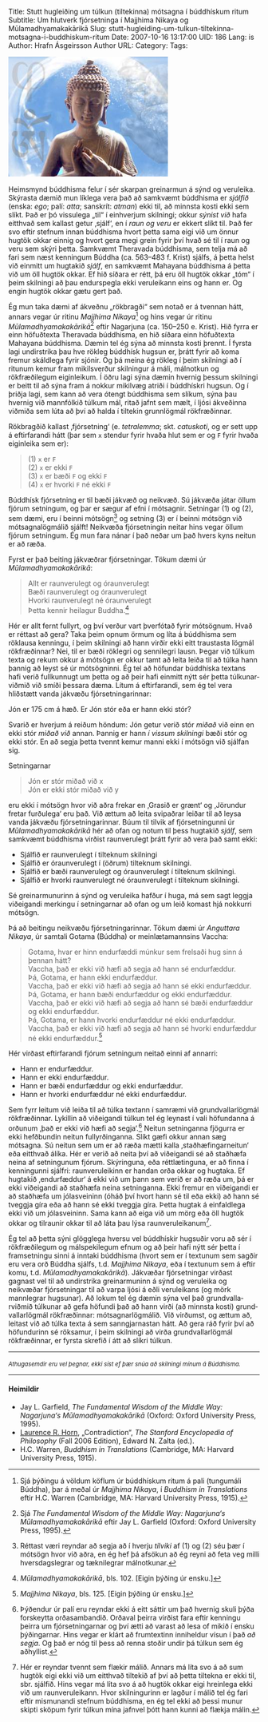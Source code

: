 Title: Stutt hugleiðing um túlkun (tiltekinna) mótsagna í búddhískum ritum
Subtitle: Um hlutverk fjórsetninga í Majjhima Nikaya og Mūlamadhyamakakārikā
Slug: stutt-hugleiding-um-tulkun-tiltekinna-motsagna-i-buddhiskum-ritum
Date: 2007-10-16 13:17:00
UID: 186
Lang: is
Author: Hrafn Ásgeirsson
Author URL: 
Category: 
Tags: 

![Búdda](453.jpg)

Heimsmynd búddhisma felur í sér skarpan greinarmun á sýnd og veruleika. Skýrasta dæmið mun líklega vera það að samkvæmt búddhisma er _sjálfið_ (enska: _ego_; palí: _atta_; sanskrít: _atman_) ekki til, að minnsta kosti ekki sem slíkt. Það er þó vissulega „til“ í einhverjum skilningi; okkur _sýnist við_ hafa eitthvað sem kallast getur ‚sjálf‘, en í _raun og veru_ er ekkert slíkt til. Það fer svo eftir stefnum innan búddhisma hvort þetta sama eigi við um önnur hugtök okkar einnig og hvort gera megi grein fyrir því hvað sé til í raun og veru sem skýri þetta. Samkvæmt Theravada búddhisma, sem telja má að fari sem næst kenningum Búddha (ca. 563–483 f. Krist) sjálfs, á þetta helst við einmitt um hugtakið _sjálf_, en samkvæmt Mahayana búddhisma á þetta við um öll hugtök okkar. Ef hið síðara er rétt, þá eru öll hugtök okkar „tóm“ í þeim skilningi að þau endurspegla ekki veruleikann eins og hann er. Og engin hugtök okkar gætu gert það.

Ég mun taka dæmi af ákveðnu „rökbragði“ sem notað er á tvennan hátt, annars vegar úr ritinu _Majjhima Nikaya_[^1] og hins vegar úr ritinu _Mūlamadhyamakakārikā_[^2]  eftir Nagarjuna (ca. 150–250 e. Krist). Hið fyrra er einn höfuðtexta Theravada búddhisma, en hið síðara einn höfuðtexta Mahayana búddhisma. Dæmin tel ég sýna að minnsta kosti þrennt. Í fyrsta lagi undirstrika þau hve rökleg búddhísk hugsun er, þrátt fyrir að koma fremur skáldlega fyrir sjónir. Og þá meina ég rökleg í þeim skilningi að í ritunum kemur fram mikilsverður skilningur á máli, málnotkun og rökfræðilegum eiginleikum. Í öðru lagi sýna dæmin hvernig þessum skilningi er beitt til að sýna fram á nokkur mikilvæg atriði í búddhískri hugsun. Og í þriðja lagi, sem kann að vera ótengt búddhisma sem slíkum, sýna þau hvernig við mannfólkið túlkum mál, ritað jafnt sem mælt, í ljósi ákveðinna viðmiða sem lúta að því að halda í tiltekin grunnlögmál rökfræðinnar.

Rökbragðið kallast ‚fjórsetning‘ (e. _tetralemma_; skt. _catuskoti_, og er sett upp á eftirfarandi hátt (þar sem `x` stendur fyrir hvaða hlut sem er og `F` fyrir hvaða eiginleika sem er):

> (1) `x` er `F`  
> (2) `x` er ekki `F`  
> (3) `x` er bæði `F` og ekki `F`  
> (4) `x` er hvorki `F` né ekki `F`

Búddhísk fjórsetning er til bæði jákvæð og neikvæð. Sú jákvæða játar öllum fjórum setningum, og þar er sægur af efni í mótsagnir. Setningar (1) og (2), sem dæmi, eru í beinni mótsögn[^3]  og setning (3) er í beinni mótsögn við mótsagna&shy;lögmálið sjálft! Neikvæða fjórsetningin neitar hins vegar öllum fjórum setningum. Ég mun fara nánar í það neðar um það hvers kyns neitun er að ræða.

Fyrst er það beiting jákvæðrar fjór&shy;setningar. Tökum dæmi úr _Mūlamadhyamakakārikā_:

> Allt er raunverulegt og óraun&shy;verulegt  
> Bæði raunverulegt og óraun&shy;verulegt  
> Hvorki raunverulegt né óraun&shy;verulegt  
> Þetta kennir heilagur Buddha.[^4] 

Hér er allt fernt fullyrt, og því verður vart þverfótað fyrir mótsögnum. Hvað er réttast að gera? Taka þeim opnum örmum og líta á búddhisma sem röklausa kenningu, í þeim skilningi að hann virðir ekki eitt traustasta lögmál rökfræðinnar? Nei, til er bæði röklegri og sennilegri lausn. Þegar við túlkum texta og rekum okkur á mótsögn er okkur tamt að leita leiða til að túlka hann þannig að leyst sé úr mótsögninni. Ég tel að höfundar búddhíska textans hafi verið fullkunnugt um þetta og að þeir hafi einmitt nýtt sér þetta túlkunar&shy;viðmið við smíði þessara dæma. Lítum á eftirfarandi, sem ég tel vera hliðstætt vanda jákvæðu fjór&shy;setningarinnar:

Jón er 175 cm á hæð. Er Jón stór eða er hann ekki stór?

Svarið er hverjum á reiðum höndum: Jón getur verið stór _miðað_ við einn en ekki stór _miðað við_ annan. Þannig er hann _í vissum skilningi_ bæði stór og ekki stór. En að segja þetta tvennt kemur manni ekki í mótsögn við sjálfan sig. 

Setningarnar

> Jón er stór miðað við x  
> Jón er ekki stór miðað við y

eru ekki í mótsögn hvor við aðra frekar en ‚Grasið er grænt‘ og ‚Jörundur fretar furðulega‘ eru það. Við ættum að leita svipaðrar leiðar til að leysa vanda jákvæðu fjór&shy;setningarinnar. Búum til tilvik af fjór&shy;setningunni úr _Mūlamadhyamakakārikā_ hér að ofan og notum til þess hugtakið _sjálf_, sem samkvæmt búddhisma virðist raunverulegt þrátt fyrir að vera það samt ekki:

* Sjálfið er raunverulegt í tilteknum skilningi
* Sjálfið er óraunverulegt í (öðrum) tilteknum skilningi.
* Sjálfið er bæði raunverulegt og óraunverulegt í tilteknum skilningi.
* Sjálfið er hvorki raunverulegt né óraunverulegt í tilteknum skilningi.

Sé greinar&shy;munurinn á sýnd og veruleika hafður í huga, má sem sagt leggja viðeigandi merkingu í setningarnar að ofan og um leið komast hjá nokkurri mótsögn.

Þá að beitingu neikvæðu fjór&shy;setningarinnar. Tökum dæmi úr _Anguttara Nikaya_, úr samtali Gotama (Búddha) or mein&shy;læta&shy;mannsins Vaccha:

> Gotama, hvar er hinn endurfæddi múnkur sem frelsaði hug sinn á þennan hátt?  
> Vaccha, það er ekki við hæfi að segja að hann sé endurfæddur.  
> Þá, Gotama, er hann ekki endurfæddur.  
> Vaccha, það er ekki við hæfi að segja að hann sé ekki endurfæddur.  
> Þá, Gotama, er hann bæði endurfæddur og ekki endurfæddur.  
> Vaccha, það er ekki við hæfi að segja að hann sé bæði endurfæddur og ekki endurfæddur.  
> Þá, Gotama, er hann hvorki endurfæddur né ekki endurfæddur.  
> Vaccha, það er ekki við hæfi að segja að hann sé hvorki endurfæddur né ekki endur&shy;fæddur.[^5] 

Hér virðast eftirfarandi fjórum setningum neitað einni af annarri:

* Hann er endur&shy;fæddur.
* Hann er ekki endur&shy;fæddur.
* Hann er bæði endur&shy;fæddur og ekki endur&shy;fæddur.
* Hann er hvorki endur&shy;fæddur né ekki endur&shy;fæddur.

Sem fyrr leitum við leiða til að túlka textann í samræmi við grund&shy;vallar&shy;lögmál rökfræðinnar. Lykillin að viðeigandi túlkun tel ég leynast í vali höfundanna á orðunum ‚það er ekki við hæfi að segja‘.[^6]  Neitun setninganna fjögurra er ekki hefðbundin neitun full&shy;yrðinganna. Slíkt gæfi okkur annan sæg mótsagna. Sú neitun sem um er að ræða mætti kalla ‚stað&shy;hæfingar&shy;neitun‘ eða eitthvað álíka. Hér er verið að neita því að viðeigandi sé að staðhæfa neina af setningunum fjórum. Skýringuna, eða rétt&shy;lætinguna, er að finna í kenningunni sjálfri: raun&shy;veru&shy;leikinn er handan orða okkar og hugtaka. Ef hugtakið ‚endurfæddur‘ á ekki við um þann sem verið er að ræða um, þá er ekki viðeigandi að staðhæfa neina setninganna. Ekki fremur en viðeigandi er að staðhæfa um jólasveininn (óháð því hvort hann sé til eða ekki) að hann sé tveggja gíra eða að hann sé ekki tveggja gíra. Þetta hugtak á einfaldlega ekki við um jólasveininn. Sama kann að eiga við um mörg eða öll hugtök okkar og tilraunir okkar til að láta þau lýsa raun&shy;veru&shy;leikanum[^7]. 

Ég tel að þetta sýni glögglega hversu vel búddhískir hugsuðir voru að sér í rökfræðilegum og málspekilegum efnum og að þeir hafi nýtt sér þetta í framsetningu sinni á inntaki búddhisma (hvort sem er í textunum sem sagðir eru vera orð Búddha sjálfs, t.d. _Majjhima Nikaya_, eða í textunum sem á eftir komu, t.d. _Mūlamadhyamakakārikā_). Jákvæðar fjórsetningar virðast gagnast vel til að undirstrika greinarmuninn á sýnd og veruleika og neikvæðar fjórsetningar til að varpa ljósi á eðli veruleikans (og mörk mannlegrar hugsunar). Að lokum tel ég dæmin sýna vel það grund&shy;valla&shy;rviðmið túlkunar að gefa höfundi það að hann virði (að minnsta kosti) grund&shy;vallar&shy;lögmál rökfræðinnar: mót&shy;sagnar&shy;lögmálið. Við virðumst, og ættum að, leitast við að túlka texta á sem sann&shy;gjarnastan hátt. Að gera ráð fyrir því að höfundurinn sé röksamur, í þeim skilningi að virða grund&shy;vallar&shy;lögmál rökfræðinnar, er fyrsta skrefið í átt að slíkri túlkun.

----

<small class="blurb">_Athugasemdir eru vel þegnar, ekki síst ef þær snúa að skilningi mínum á Búddhisma._</small>

----

#### Heimildir

* Jay L. Garfield, _The Fundamental Wisdom of the Middle Way: Nagarjuna‘s Mūlamadhyamakakārikā_ (Oxford: Oxford University Press, 1995).
* [Laurence R. Horn](http://plato.stanford.edu/archives/fall2006/entries/contradiction), „Contradiction“, _The Stanford Encyclopedia of Philosophy_ (Fall 2006 Edition), Edward N. Zalta (ed.).</a>
* H.C. Warren, _Buddhism in Translations_ (Cambridge, MA: Harvard University Press, 1915). 


[^1]: Sjá þýðingu á völdum köflum úr búddhískum ritum á pali (tungumáli Búddha), þar á meðal úr _Majjhima Nikaya_, í _Buddhism in Translations_ eftir H.C. Warren (Cambridge, MA: Harvard University Press, 1915).
[^2]: Sjá _The Fundamental Wisdom of the Middle Way: Nagarjuna‘s Mūlamadhyamakakārikā_ eftir Jay L. Garfield (Oxford: Oxford University Press, 1995).
[^3]: Réttast væri reyndar að segja að í hverju _tilviki_ af (1) og (2) séu þær í mótsögn hvor við aðra, en ég hef þá afsökun að ég reyni að feta veg milli hvers&shy;dags&shy;legrar og tæknilegrar málnotkunar.
[^4]: _Mūlamadhyamakakārikā_, bls. 102. [Eigin þýðing úr ensku.]
[^5]: _Majjhima Nikaya_, bls. 125. [Eigin þýðing úr ensku.]
[^6]: Þýðendur úr palí eru reyndar ekki á eitt sáttir um það hvernig skuli þýða forskeytta orða&shy;sam&shy;bandið. Orðaval þeirra virðist fara eftir kenningu þeirra um fjór&shy;setningarnar og því ætti að varast að lesa of mikið í ensku þýðingarnar. Hins vegar er klárt að frumtextinn inniheldur vísun í það _að segja_. Og það er nóg til þess að renna stoðir undir þá túlkun sem ég aðhyllist.
[^7]:  Hér er reyndar tvennt sem flækir málið. Annars má líta svo á að sum hugtök eigi ekki við um eitthvað tiltekið af því að þetta tiltekna er ekki til, sbr. sjálfið. Hins vegar má líta svo á að hugtök okkar eigi hreinlega ekki við um raun&shy;veru&shy;leikann. Hvor skilningurinn er lagður í málið tel ég fari eftir mismunandi stefnum búddhisma, en ég tel ekki að þessi munur skipti sköpum fyrir túlkun mína jafnvel þótt hann kunni að flækja málin.
